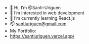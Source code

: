- 👋 Hi, I’m @Santi-Uriguen
- 👀 I’m interested in web development
- 🌱 I’m currently learning React.js
- 📫 santiuriguen@gmail.com
- My Portfolio:
- https://santiuriguen.vercel.app/
<!---
Santi-Uriguen/Santi-Uriguen is a ✨ special ✨ repository because its `README.md` (this file) appears on your GitHub profile.
You can click the Preview link to take a look at your changes.
--->
